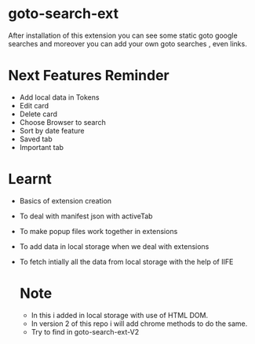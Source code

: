 # goto-search-ext

After installation of this extension you can see some static goto google searches and moreover you can add your own goto searches , even links.

# Next Features Reminder

- Add local data in Tokens
- Edit card
- Delete card
- Choose Browser to search
- Sort by date feature
- Saved tab
- Important tab

# Learnt

- Basics of extension creation
- To deal with manifest json with activeTab
- To make popup files work together in extensions
- To add data in local storage when we deal with extensions
- To fetch intially all the data from local storage with the help of IIFE

  # Note
  - In this i added in local storage with use of HTML DOM.
  - In version 2 of this repo i will add chrome methods to do the same.
  - Try to find in goto-search-ext-V2

